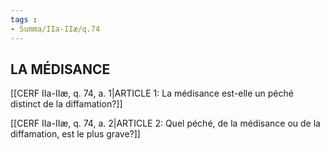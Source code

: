 ```yaml
---
tags : 
- Summa/IIa-IIæ/q.74
---
```


## LA MÉDISANCE

[[CERF IIa-IIæ, q. 74, a. 1|ARTICLE 1: La médisance est-elle un péché distinct de la diffamation?]]

[[CERF IIa-IIæ, q. 74, a. 2|ARTICLE 2: Quel péché, de la médisance ou de la diffamation, est le plus grave?]]

